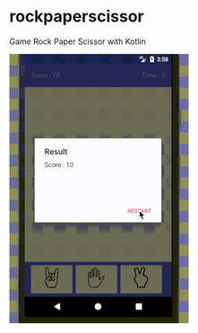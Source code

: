 # rockpaperscissor
Game Rock Paper Scissor with Kotlin

![alt text](https://github.com/ariefannur/rockpaperscissor/blob/master/rockpaperscissor-preview.gif)
